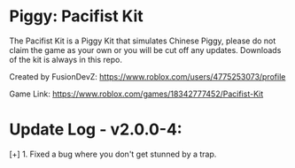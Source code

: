 # Piggy: Pacifist Kit
The Pacifist Kit is a Piggy Kit that simulates Chinese Piggy, please do not claim the game as your own or you will be cut off any updates.
Downloads of the kit is always in this repo.

Created by FusionDevZ: https://www.roblox.com/users/4775253073/profile

Game Link: https://www.roblox.com/games/18342777452/Pacifist-Kit

# Update Log - v2.0.0-4:
[+] 1. Fixed a bug where you don't get stunned by a trap.

